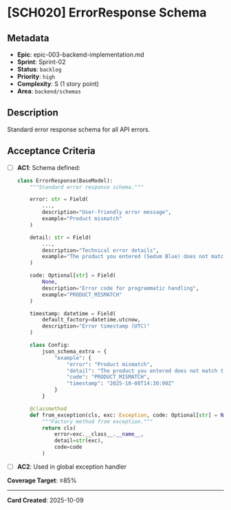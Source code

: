 # [SCH020] ErrorResponse Schema

## Metadata
- **Epic**: epic-003-backend-implementation.md
- **Sprint**: Sprint-02
- **Status**: `backlog`
- **Priority**: `high`
- **Complexity**: S (1 story point)
- **Area**: `backend/schemas`

## Description

Standard error response schema for all API errors.

## Acceptance Criteria

- [ ] **AC1**: Schema defined:
  ```python
  class ErrorResponse(BaseModel):
      """Standard error response schema."""

      error: str = Field(
          ...,
          description="User-friendly error message",
          example="Product mismatch"
      )

      detail: str = Field(
          ...,
          description="Technical error details",
          example="The product you entered (Sedum Blue) does not match the configured product (Echeveria Golden)"
      )

      code: Optional[str] = Field(
          None,
          description="Error code for programmatic handling",
          example="PRODUCT_MISMATCH"
      )

      timestamp: datetime = Field(
          default_factory=datetime.utcnow,
          description="Error timestamp (UTC)"
      )

      class Config:
          json_schema_extra = {
              "example": {
                  "error": "Product mismatch",
                  "detail": "The product you entered does not match the configured product",
                  "code": "PRODUCT_MISMATCH",
                  "timestamp": "2025-10-08T14:30:00Z"
              }
          }

      @classmethod
      def from_exception(cls, exc: Exception, code: Optional[str] = None):
          """Factory method from exception."""
          return cls(
              error=exc.__class__.__name__,
              detail=str(exc),
              code=code
          )
  ```

- [ ] **AC2**: Used in global exception handler

**Coverage Target**: ≥85%

---

**Card Created**: 2025-10-09
